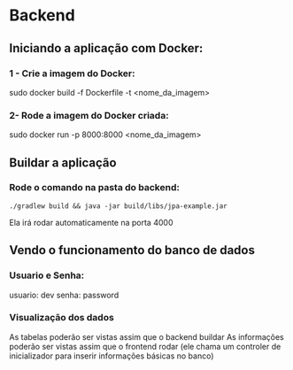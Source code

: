 # Backend

## Iniciando a aplicação com Docker:

### 1 - Crie a imagem do Docker: 

sudo docker build -f Dockerfile -t <nome_da_imagem> 

### 2- Rode a imagem do Docker criada: 

sudo docker run -p 8000:8000 <nome_da_imagem>

## Buildar a aplicação

### Rode o comando na pasta do backend:
`./gradlew build && java -jar build/libs/jpa-example.jar`

Ela irá rodar automaticamente na porta 4000

## Vendo o funcionamento do banco de dados

### Usuario e Senha:
usuario: dev
senha: password

### Visualização dos dados
As tabelas poderão ser vistas assim que o backend buildar
As informações poderão ser vistas assim que o frontend rodar (ele chama um controler de inicializador para inserir informações básicas no banco)
